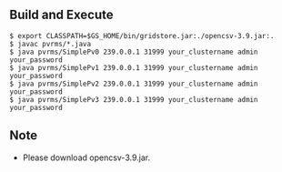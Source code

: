 
## Build and Execute

    $ export CLASSPATH=$GS_HOME/bin/gridstore.jar:./opencsv-3.9.jar:.
    $ javac pvrms/*.java
    $ java pvrms/SimplePv0 239.0.0.1 31999 your_clustername admin your_password
    $ java pvrms/SimplePv1 239.0.0.1 31999 your_clustername admin your_password
    $ java pvrms/SimplePv2 239.0.0.1 31999 your_clustername admin your_password
    $ java pvrms/SimplePv3 239.0.0.1 31999 your_clustername admin your_password

## Note

  * Please download opencsv-3.9.jar.

